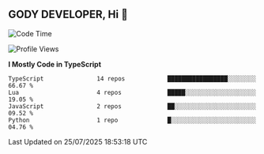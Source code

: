 ## GODY DEVELOPER, Hi 👋

<!--START_SECTION:waka-->
![Code Time](http://img.shields.io/badge/Code%20Time-53%20hrs%2032%20mins-blue)

![Profile Views](http://img.shields.io/badge/Profile%20Views-0-blue)

**I Mostly Code in TypeScript** 

```text
TypeScript               14 repos            █████████████████░░░░░░░░   66.67 % 
Lua                      4 repos             █████░░░░░░░░░░░░░░░░░░░░   19.05 % 
JavaScript               2 repos             ██░░░░░░░░░░░░░░░░░░░░░░░   09.52 % 
Python                   1 repo              █░░░░░░░░░░░░░░░░░░░░░░░░   04.76 % 
```




 Last Updated on 25/07/2025 18:53:18 UTC
<!--END_SECTION:waka-->
